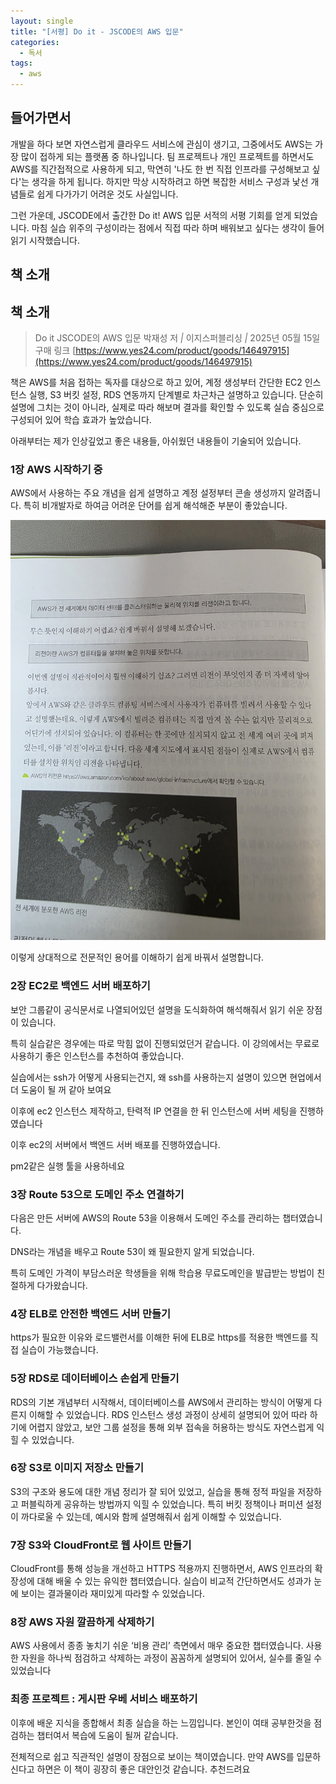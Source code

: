 ```yaml
---
layout: single
title: "[서평] Do it - JSCODE의 AWS 입문"
categories:
  - 독서
tags:
  - aws
---
```


## 들어가면서

개발을 하다 보면 자연스럽게 클라우드 서비스에 관심이 생기고, 그중에서도 AWS는 가장 많이 접하게 되는 플랫폼 중 하나입니다. 팀 프로젝트나 개인 프로젝트를 하면서도 AWS를 직간접적으로 사용하게 되고, 막연히 '나도 한 번 직접 인프라를 구성해보고 싶다'는 생각을 하게 됩니다. 하지만 막상 시작하려고 하면 복잡한 서비스 구성과 낯선 개념들로 쉽게 다가가기 어려운 것도 사실입니다.

그런 가운데, JSCODE에서 출간한 Do it! AWS 입문 서적의 서평 기회를 얻게 되었습니다. 마침 실습 위주의 구성이라는 점에서 직접 따라 하며 배워보고 싶다는 생각이 들어 읽기 시작했습니다.

## 책 소개

## 책 소개

> Do it JSCODE의 AWS 입문
> 박재성 저 *|* 이지스퍼블리싱 *|* 2025년 05월 15일
> 구매 링크
> [https://www.yes24.com/product/goods/146497915](https://www.yes24.com/product/goods/146497915)

책은 AWS를 처음 접하는 독자를 대상으로 하고 있어, 계정 생성부터 간단한 EC2 인스턴스 실행, S3 버킷 설정, RDS 연동까지 단계별로 차근차근 설명하고 있습니다. 단순히 설명에 그치는 것이 아니라, 실제로 따라 해보며 결과를 확인할 수 있도록 실습 중심으로 구성되어 있어 학습 효과가 높았습니다.

아래부터는 제가 인상깊었고 좋은 내용들, 아쉬웠던 내용들이 기술되어 있습니다.

### 1장 AWS 시작하기 중

AWS에서 사용하는 주요 개념을 쉽게 설명하고 계정 설정부터 콘솔 생성까지 알려줍니다. 특히 비개발자로 하여금 어려운 단어를 쉽게 해석해준 부분이 좋았습니다.

![이렇게 상대적으로 전문적인 용어를 이해하기 쉽게 바꿔서 설명합니다.](assets/img/aws1.jpg)

이렇게 상대적으로 전문적인 용어를 이해하기 쉽게 바꿔서 설명합니다.

### 2장 EC2로 백엔드 서버 배포하기

보안 그룹같이 공식문서로 나열되어있던 설명을 도식화하여 해석해줘서 읽기 쉬운 장점이 있습니다.

특히 실습같은 경우에는 따로 막힘 없이 진행되었던거 같습니다. 이 강의에서는 무료로 사용하기 좋은 인스턴스를 추천하여 좋았습니다.

실습에서는 ssh가 어떻게 사용되는건지, 왜 ssh를 사용하는지 설명이 있으면 현업에서 더 도움이 될 꺼 같아 보여요

이후에 ec2 인스턴스 제작하고, 탄력적 IP 연결을 한 뒤 인스턴스에 서버 세팅을 진행하였습니다

이후 ec2의 서버에서 백엔드 서버 배포를 진행하였습니다.

pm2같은 실행 툴을 사용하네요

### 3장 Route 53으로 도메인 주소 연결하기

다음은 만든 서버에 AWS의 Route 53을 이용해서 도메인 주소를 관리하는 챕터였습니다.

DNS라는 개념을 배우고 Route 53이 왜 필요한지 알게 되었습니다.

특히 도메인 가격이 부담스러운 학생들을 위해 학습용 무료도메인을 발급받는 방법이 친절하게 다가왔습니다.

### 4장 ELB로 안전한 백엔드 서버 만들기

https가 필요한 이유와 로드밸런서를 이해한 뒤에 ELB로 https를 적용한 백엔드를 직접 실습이 가능했습니다.

### 5장 RDS로 데이터베이스 손쉽게 만들기

RDS의 기본 개념부터 시작해서, 데이터베이스를 AWS에서 관리하는 방식이 어떻게 다른지 이해할 수 있었습니다. RDS 인스턴스 생성 과정이 상세히 설명되어 있어 따라 하기에 어렵지 않았고, 보안 그룹 설정을 통해 외부 접속을 허용하는 방식도 자연스럽게 익힐 수 있었습니다.

### 6장 S3로 이미지 저장소 만들기

S3의 구조와 용도에 대한 개념 정리가 잘 되어 있었고, 실습을 통해 정적 파일을 저장하고 퍼블릭하게 공유하는 방법까지 익힐 수 있었습니다. 특히 버킷 정책이나 퍼미션 설정이 까다로울 수 있는데, 예시와 함께 설명해줘서 쉽게 이해할 수 있었습니다.

### 7장 S3와 CloudFront로 웹 사이트 만들기

CloudFront를 통해 성능을 개선하고 HTTPS 적용까지 진행하면서, AWS 인프라의 확장성에 대해 배울 수 있는 유익한 챕터였습니다. 실습이 비교적 간단하면서도 성과가 눈에 보이는 결과물이라 재미있게 따라할 수 있었습니다.

### 8장 AWS 자원 깔끔하게 삭제하기

AWS 사용에서 종종 놓치기 쉬운 ‘비용 관리’ 측면에서 매우 중요한 챕터였습니다. 사용한 자원을 하나씩 점검하고 삭제하는 과정이 꼼꼼하게 설명되어 있어서, 실수를 줄일 수 있었습니다

### 최종 프로젝트 : 게시판 우베 서비스 배포하기

이후에 배운 지식을 종합해서 최종 실습을 하는 느낌입니다. 본인이 여태 공부한것을 점검하는 챕터여서 복습에 도움이 될꺼 같습니다.

전체적으로 쉽고 직관적인 설명이 장점으로 보이는 책이였습니다. 만약 AWS를 입문하신다고 하면은 이 책이 굉장히 좋은 대안인것 같습니다. 추천드려요
